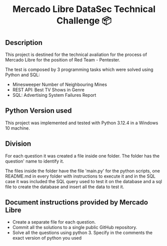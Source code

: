 <!DOCTYPE html>
<html lang="en">

<head>
  <meta charset="UTF-8">
</head>

<body>
  <h1 align="center"> Mercado Libre DataSec Technical Challenge 📦 </h1> 
</body>

## Description
  
  This project is destined for the technical avaliation for the process of Mercado Libre for the position of Red Team - Pentester.

  The test is composed by 3 programming tasks which were solved using Python and SQL:

   - Minesweeper Number of Neighbouring Mines
   - REST API: Best TV Shows in Genre
   - SQL: Advertising System Failures Report

## Python Version used
This project was implemented and tested with Python 3.12.4 in a Windows 10 machine.

## Division

  For each question it was created a file inside one folder. The folder has the question' name to identify it. 
  
  The files inside the folder have the file 'main.py' for the python scripts, one README.md in every folder with instructions to execute it and in the SQL case it was included the SQL query used to test it on the database and a sql file to create the database and insert all the data to test it.

## Document instructions provided by Mercado Libre

- Create a separate file for each question.
- Commit all the solutions to a single public GitHub repository.
- Solve all the questions using python 3. Specify in the comments the exact version of python you used

